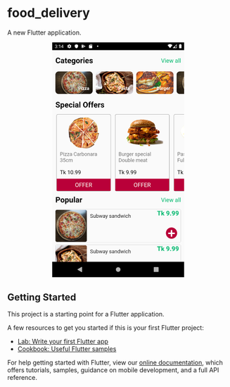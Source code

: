 # food_delivery

A new Flutter application.

<p align="center">
<img src="https://github.com/ashikmhs/food-delivery-app-ui-flutter/blob/main/screensort/Screenshot.png" width="300"  />
</p>

## Getting Started

This project is a starting point for a Flutter application.

A few resources to get you started if this is your first Flutter project:

- [Lab: Write your first Flutter app](https://flutter.dev/docs/get-started/codelab)
- [Cookbook: Useful Flutter samples](https://flutter.dev/docs/cookbook)

For help getting started with Flutter, view our
[online documentation](https://flutter.dev/docs), which offers tutorials,
samples, guidance on mobile development, and a full API reference.

